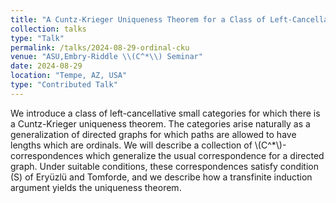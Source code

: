 ```yaml
---
title: "A Cuntz-Krieger Uniqueness Theorem for a Class of Left-Cancellative Categories"
collection: talks
type: "Talk"
permalink: /talks/2024-08-29-ordinal-cku
venue: "ASU,Embry-Riddle \\(C^*\\) Seminar"
date: 2024-08-29
location: "Tempe, AZ, USA"
type: "Contributed Talk"
---
```


We introduce a class of left-cancellative small categories for which there is a Cuntz-Krieger uniqueness theorem. The categories arise naturally as a generalization of directed graphs for which paths are allowed to have lengths which are ordinals. We will describe a collection of \\(C^\*\\)-correspondences which generalize the usual correspondence for a directed graph. Under suitable conditions, these correspondences satisfy condition (S) of Eryüzlü and Tomforde, and we describe how a transfinite induction argument yields the uniqueness theorem. 
